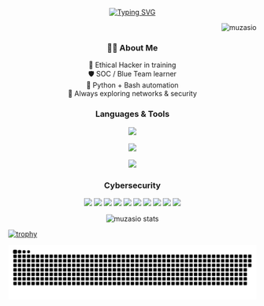 <p align="center">
  <a href="https://git.io/typing-svg">
    <img
      src="https://readme-typing-svg.herokuapp.com?color=39FF14&center=true&vCenter=true&width=1200&height=200&fontSize=40&lines=%24+whoami+%E2%86%92+Muzasio;root%40cyberlab:~%23+Cybersecurity+Professional;%3E+cat+%2Fetc%2Fskills+%E2%86%92+Blue+Team+%7C+Red+Team;%3E+.%2Fscan.sh+running;Access+Granted...;Pentester+%7C+SOC+Analyst+%7C+Coder"
      alt="Typing SVG"
    />
  </a>
</p>
<!-- Profile views -->
<p align="right"> <img src="https://komarev.com/ghpvc/?username=muzasio&label=Profile%20views&color=0e75b6&style=flat" alt="muzasio" /> </p>
<p align="left">
</p>

<div align="center">

### 🧑‍💻 About Me  
 🔐 Ethical Hacker in training  
 🛡️ SOC / Blue Team learner  
 🐍 Python + Bash automation  
 📡 Always exploring networks & security  

</div>


<h3 align="center">Languages & Tools</h3>
<p align="center">
  <!-- Programming & Scripting -->
  <img src="https://skillicons.dev/icons?i=git,py,cpp,md" />
</p>
<p align="center">
  <!-- Platforms & OS -->
  <img src="https://skillicons.dev/icons?i=docker,linux,ubuntu,qt" />
</p>
<p align="center">
  <!-- Extras -->
  <img src="https://skillicons.dev/icons?i=blender,discord" />
</p>

<h3 align="center">Cybersecurity</h3>
<p align="center">
  <img src="https://img.shields.io/badge/Hack_The_Box-black?style=for-the-badge&logo=hackthebox&logoColor=00ff00" />
  <img src="https://img.shields.io/badge/Kali_Linux-black?style=for-the-badge&logo=kalilinux&logoColor=00aaff" />
  <img src="https://img.shields.io/badge/Metasploit-black?style=for-the-badge&logo=metasploit&logoColor=39ff14" />
  <img src="https://img.shields.io/badge/Wireshark-black?style=for-the-badge&logo=wireshark&logoColor=00aaff" />
  <img src="https://img.shields.io/badge/Burp_Suite-black?style=for-the-badge&logo=burpsuite&logoColor=ff6600" />
  <img src="https://img.shields.io/badge/Nmap-black?style=for-the-badge&logo=nmap&logoColor=39ff14" />
  <img src="https://img.shields.io/badge/OWASP-black?style=for-the-badge&logo=owasp&logoColor=yellow" />
  <img src="https://img.shields.io/badge/Parrot_OS-black?style=for-the-badge&logo=linux&logoColor=39ff14" />
  <img src="https://img.shields.io/badge/VMware-black?style=for-the-badge&logo=vmware&logoColor=39ff14" />
  <img src="https://img.shields.io/badge/Docker-black?style=for-the-badge&logo=docker&logoColor=00aaff" />
</p>


<p align="center">
  <!-- GitHub Stats -->
  <img src="https://github-readme-stats.vercel.app/api?username=muzasio&show_icons=true&locale=en&bg_color=000000&title_color=39ff14&text_color=00ff00&icon_color=39ff14&border_color=000000" alt="muzasio stats" />
</p>


[![trophy](https://github-profile-trophy.vercel.app/?username=muzasio&theme=matrix)](https://github.com/ryo-ma/github-profile-trophy)


<img src="https://raw.githubusercontent.com/Ad1tyaPatel/Ad1tyaPatel/output/snake.svg" width = 1500 alt="Snake animation" />
